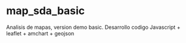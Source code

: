 # map_sda_basic
Analisis de mapas, version demo basic. Desarrollo codigo Javascript + leaflet + amchart + geojson
